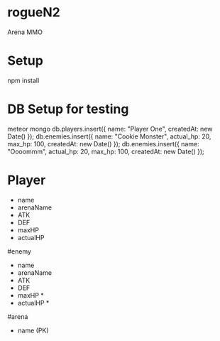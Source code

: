 # rogueN2
Arena MMO
# Setup
npm install
# DB Setup for testing
meteor mongo
db.players.insert({ name: "Player One", createdAt: new Date() });
db.enemies.insert({ name: "Cookie Monster", actual_hp: 20, max_hp: 100, createdAt: new Date() });
db.enemies.insert({ name: "Oooommm", actual_hp: 20, max_hp: 100, createdAt: new Date() });

# Player
- name
- arenaName
- ATK
- DEF
- maxHP
- actualHP

#enemy
- name
- arenaName
- ATK
- DEF
- maxHP *
- actualHP *

#arena
- name (PK)